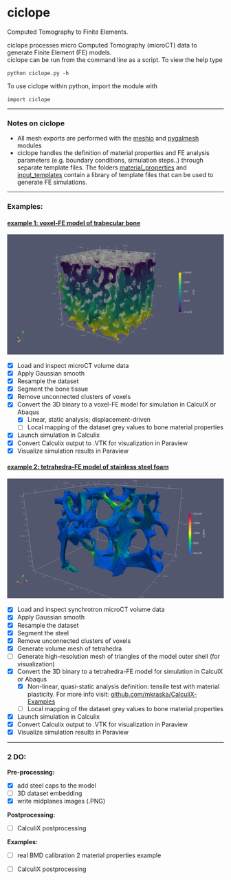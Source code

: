 # ciclope
Computed Tomography to Finite Elements.

ciclope processes micro Computed Tomography (microCT) data to generate Finite Element (FE) models. <br />
ciclope can be run from the command line as a script. To view the help type
```
python ciclope.py -h
```

To use ciclope within python, import the module with
```
import ciclope
```
---
### Notes on ciclope
* All mesh exports are performed with the [meshio](https://github.com/nschloe/meshio/blob/master/meshio/abaqus/_abaqus.py) and [pygalmesh](https://github.com/nschloe/pygalmesh) modules
* ciclope handles the definition of material properties and FE analysis parameters (e.g. boundary conditions, simulation steps..) through separate template files. The folders [material_properties](/material_properties) and [input_templates](/input_templates) contain a library of template files that can be used to generate FE simulations.

___

### Examples:
#### [example 1: voxel-FE model of trabecular bone](ciclope_ex01_voxelFE_trabecularbone_CalculiX.ipynb)
![](test_data/trabecular_bone/U3.png)
- [x] Load and inspect microCT volume data
- [x] Apply Gaussian smooth
- [x] Resample the dataset
- [x] Segment the bone tissue
- [x] Remove unconnected clusters of voxels
- [x] Convert the 3D binary to a voxel-FE model for simulation in CalculX or Abaqus
  - [x] Linear, static analysis; displacement-driven
  - [ ] Local mapping of the dataset grey values to bone material properties
- [x] Launch simulation in Calculix
- [x] Convert Calculix output to .VTK for visualization in Paraview
- [x] Visualize simulation results in Paraview

#### [example 2: tetrahedra-FE model of stainless steel foam](ciclope_ex02_tetraFE_steelfoam_CalculiX.ipynb)
![](test_data/steel_foam/B_matrix_tetraFE_Smises.png)
- [x] Load and inspect synchrotron microCT volume data
- [x] Apply Gaussian smooth
- [x] Resample the dataset
- [x] Segment the steel
- [x] Remove unconnected clusters of voxels
- [x] Generate volume mesh of tetrahedra
- [ ] Generate high-resolution mesh of triangles of the model outer shell (for visualization)
- [x] Convert the 3D binary to a tetrahedra-FE model for simulation in CalculX or Abaqus
  - [x] Non-linear, quasi-static analysis definition: tensile test with material plasticity. For more info visit: [github.com/mkraska/CalculiX-Examples](https://github.com/mkraska/CalculiX-Examples/blob/master/Drahtbiegen/Zug/Zug.inp)
  - [ ] Local mapping of the dataset grey values to bone material properties
- [x] Launch simulation in Calculix
- [x] Convert Calculix output to .VTK for visualization in Paraview
- [x] Visualize simulation results in Paraview
 
___
### 2 DO:
**Pre-processing:**
- [x] add steel caps to the model
- [ ] 3D dataset embedding
- [X] write midplanes images (.PNG)

**Postprocessing:**
- [ ] CalculiX postprocessing

**Examples:**
- [ ] real BMD calibration 2 material properties example
- [ ] CalculiX postprocessing





